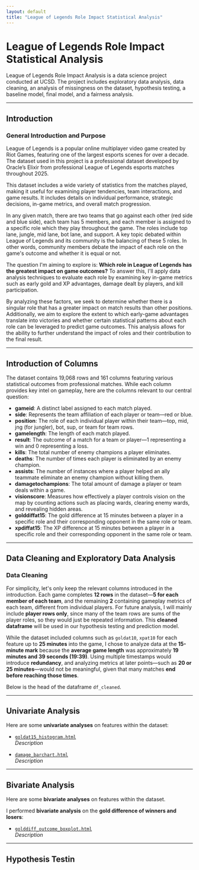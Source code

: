```yaml
---
layout: default
title: "League of Legends Role Impact Statistical Analysis"
---
```


# League of Legends Role Impact Statistical Analysis

League of Legends Role Impact Analysis is a data science project conducted at UCSD. The project includes exploratory data analysis, data cleaning, an analysis of missingness on the dataset, hypothesis testing, a baseline model, final model, and a fairness analysis.

---

## Introduction

### General Introduction and Purpose

League of Legends is a popular online multiplayer video game created by Riot Games, featuring one of the largest esports scenes for over a decade. The dataset used in this project is a professional dataset developed by Oracle’s Elixir from professional League of Legends esports matches throughout 2025.

This dataset includes a wide variety of statistics from the matches played, making it useful for examining player tendencies, team interactions, and game results. It includes details on individual performance, strategic decisions, in-game metrics, and overall match progression.

In any given match, there are two teams that go against each other (red side and blue side), each team has 5 members, and each member is assigned to a specific role which they play throughout the game. The roles include top lane, jungle, mid lane, bot lane, and support. A key topic debated within League of Legends and its community is the balancing of these 5 roles. In other words, community members debate the impact of each role on the game's outcome and whether it is equal or not.

The question I'm aiming to explore is: **Which role in League of Legends has the greatest impact on game outcomes?** To answer this, I'll apply data analysis techniques to evaluate each role by examining key in-game metrics such as early gold and XP advantages, damage dealt by players, and kill participation.

By analyzing these factors, we seek to determine whether there is a singular role that has a greater impact on match results than other positions. Additionally, we aim to explore the extent to which early-game advantages translate into victories and whether certain statistical patterns about each role can be leveraged to predict game outcomes. This analysis allows for the ability to further understand the impact of roles and their contribution to the final result.

---

## Introduction of Columns

The dataset contains 19,068 rows and 161 columns featuring various statistical outcomes from professional matches. While each column provides key intel on gameplay, here are the columns relevant to our central question:

- **gameid**: A distinct label assigned to each match played.
- **side**: Represents the team affiliation of each player or team—red or blue.
- **position**: The role of each individual player within their team—top, mid, jng (for jungler), bot, sup, or team for team rows.
- **gamelength**: The length of each match played.
- **result**: The outcome of a match for a team or player—1 representing a win and 0 representing a loss.
- **kills**: The total number of enemy champions a player eliminates.
- **deaths**: The number of times each player is eliminated by an enemy champion.
- **assists**: The number of instances where a player helped an ally teammate eliminate an enemy champion without killing them.
- **damagetochampions**: The total amount of damage a player or team deals within a game.
- **visionscore**: Measures how effectively a player controls vision on the map by counting actions such as placing wards, clearing enemy wards, and revealing hidden areas.
- **golddiffat15**: The gold difference at 15 minutes between a player in a specific role and their corresponding opponent in the same role or team.
- **xpdiffat15**: The XP difference at 15 minutes between a player in a specific role and their corresponding opponent in the same role or team.

---

## Data Cleaning and Exploratory Data Analysis

### Data Cleaning

For simplicity, let's only keep the relevant columns introduced in the introduction. Each game completes **12 rows** in the dataset—**5 for each member of each team**, and the remaining **2** containing gameplay metrics of each team, different from individual players. For future analysis, I will mainly include **player rows only**, since many of the team rows are sums of the player roles, so they would just be repeated information. This **cleaned dataframe** will be used in our hypothesis testing and prediction model.

While the dataset included columns such as `goldat10`, `xpat10` for each feature up to **25 minutes** into the game, I chose to analyze data at the **15-minute mark** because the **average game length** was approximately **19 minutes and 39 seconds (19:39)**. Using multiple timestamps would introduce **redundancy**, and analyzing metrics at later points—such as **20 or 25 minutes**—would not be meaningful, given that many matches **end before reaching those times**.

Below is the head of the dataframe `df_cleaned`.

---

## Univariate Analysis

Here are some **univariate analyses** on features within the dataset:

- [`goldat15_histogram.html`](goldat15_histogram.html)  
  *Description*

- [`damage_barchart.html`](damage_barchart.html)  
  *Description*

---

## Bivariate Analysis

Here are some **bivariate analyses** on features within the dataset.

I performed **bivariate analysis** on the **gold difference of winners and losers**:

- [`golddiff_outcome_boxplot.html`](golddiff_outcome_boxplot.html)  
  *Description*

---

## Hypothesis Testin